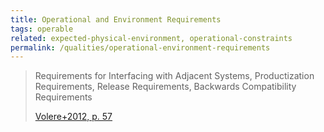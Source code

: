 ```yaml
---
title: Operational and Environment Requirements
tags: operable
related: expected-physical-environment, operational-constraints
permalink: /qualities/operational-environment-requirements
---
```


> Requirements for Interfacing with Adjacent Systems, Productization Requirements, Release Requirements, Backwards Compatibility Requirements
>
>[Volere+2012, p. 57](/references/#volere)


